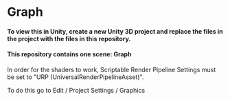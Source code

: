 # Graph
#### To view this in Unity, create a new Unity 3D project and replace the files in the project with the files in this repository.
#### This repository contains one scene: Graph
In order for the shaders to work, Scriptable Render Pipeline Settings must be set to "URP (UniversalRenderPipelineAsset)".

To do this go to Edit / Project Settings / Graphics
